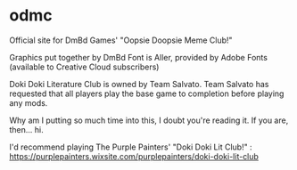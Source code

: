 # odmc
Official site for DmBd Games' "Oopsie Doopsie Meme Club!"

Graphics put together by DmBd
Font is Aller, provided by Adobe Fonts (available to Creative Cloud subscribers)

Doki Doki Literature Club is owned by Team Salvato. Team Salvato has requested that all players play the base game to completion before playing any mods.

Why am I putting so much time into this, I doubt you're reading it. If you are, then... hi.

I'd recommend playing The Purple Painters' "Doki Doki Lit Club!" : https://purplepainters.wixsite.com/purplepainters/doki-doki-lit-club
